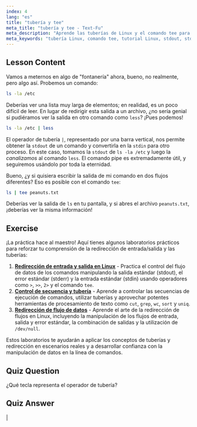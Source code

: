 ```yaml
---
index: 4
lang: "es"
title: "tubería y tee"
meta_title: "tubería y tee - Text-Fu"
meta_description: "Aprende las tuberías de Linux y el comando tee para un flujo de datos eficiente en la línea de comandos. Comprende stdout, stdin y la salida de archivos. ¡Mejora tus habilidades en Linux!"
meta_keywords: "tubería Linux, comando tee, tutorial Linux, stdout, stdin, Linux para principiantes, línea de comandos, guía Linux"
---
```


## Lesson Content

Vamos a meternos en algo de "fontanería" ahora, bueno, no realmente, pero algo así. Probemos un comando:

```bash
ls -la /etc
```

Deberías ver una lista muy larga de elementos; en realidad, es un poco difícil de leer. En lugar de redirigir esta salida a un archivo, ¿no sería genial si pudiéramos ver la salida en otro comando como `less`? ¡Pues podemos!

```bash
ls -la /etc | less
```

El operador de tubería `|`, representado por una barra vertical, nos permite obtener la `stdout` de un comando y convertirla en la `stdin` para otro proceso. En este caso, tomamos la `stdout` de `ls -la /etc` y luego la _canalizamos_ al comando `less`. El comando pipe es extremadamente útil, y seguiremos usándolo por toda la eternidad.

Bueno, ¿y si quisiera escribir la salida de mi comando en dos flujos diferentes? Eso es posible con el comando `tee`:

```bash
ls | tee peanuts.txt
```

Deberías ver la salida de `ls` en tu pantalla, y si abres el archivo `peanuts.txt`, ¡deberías ver la misma información!

## Exercise

¡La práctica hace al maestro! Aquí tienes algunos laboratorios prácticos para reforzar tu comprensión de la redirección de entrada/salida y las tuberías:

1. **[Redirección de entrada y salida en Linux](https://labex.io/es/labs/comptia-redirecting-input-and-output-in-linux-590840)** - Practica el control del flujo de datos de los comandos manipulando la salida estándar (stdout), el error estándar (stderr) y la entrada estándar (stdin) usando operadores como `>`, `>>`, `2>` y el comando `tee`.
2. **[Control de secuencia y tubería](https://labex.io/es/labs/linux-sequence-control-and-pipeline-17994)** - Aprende a controlar las secuencias de ejecución de comandos, utilizar tuberías y aprovechar potentes herramientas de procesamiento de texto como `cut`, `grep`, `wc`, `sort` y `uniq`.
3. **[Redirección de flujo de datos](https://labex.io/es/labs/linux-data-stream-redirection-17995)** - Aprende el arte de la redirección de flujos en Linux, incluyendo la manipulación de los flujos de entrada, salida y error estándar, la combinación de salidas y la utilización de `/dev/null`.

Estos laboratorios te ayudarán a aplicar los conceptos de tuberías y redirección en escenarios reales y a desarrollar confianza con la manipulación de datos en la línea de comandos.

## Quiz Question

¿Qué tecla representa el operador de tubería?

## Quiz Answer

|
